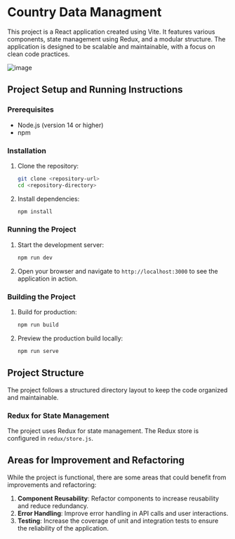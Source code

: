 # Country Data Managment
This project is a React application created using Vite. It features various components, state management using Redux, and a modular structure. The application is designed to be scalable and maintainable, with a focus on clean code practices.

![image](https://github.com/user-attachments/assets/d14a70c7-d0ea-4607-a58d-dc8721f0aefc)

## Project Setup and Running Instructions

### Prerequisites
- Node.js (version 14 or higher)
- npm 

### Installation

1. Clone the repository:
    ```sh
    git clone <repository-url>
    cd <repository-directory>
    ```

2. Install dependencies:
    ```sh
    npm install
    ```

### Running the Project

1. Start the development server:
    ```sh
    npm run dev
    ```

2. Open your browser and navigate to `http://localhost:3000` to see the application in action.

### Building the Project

1. Build for production:
    ```sh
    npm run build
    ```

2. Preview the production build locally:
    ```sh
    npm run serve
    ```

## Project Structure

The project follows a structured directory layout to keep the code organized and maintainable.

### Redux for State Management

The project uses Redux for state management. The Redux store is configured in `redux/store.js`.

## Areas for Improvement and Refactoring

While the project is functional, there are some areas that could benefit from improvements and refactoring:

1. **Component Reusability**: Refactor components to increase reusability and reduce redundancy.
2. **Error Handling**: Improve error handling in API calls and user interactions.
3. **Testing**: Increase the coverage of unit and integration tests to ensure the reliability of the application.




